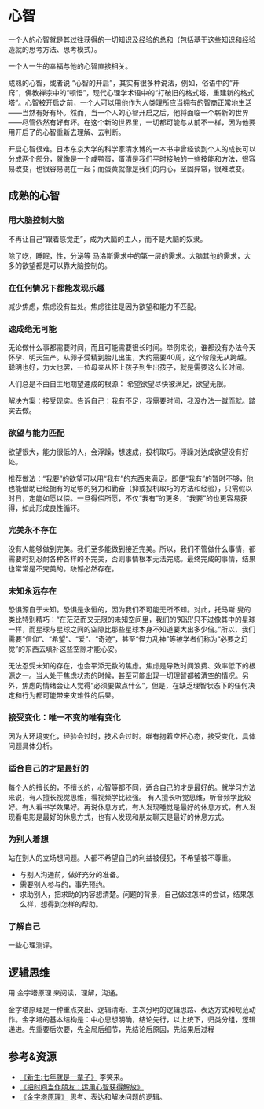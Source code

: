 # 心智
一个人的心智就是其过往获得的一切知识及经验的总和（包括基于这些知识和经验造就的思考方法、思考模式）。

一个人一生的幸福与他的心智直接相关。

成熟的心智，或者说 “心智的开启”，其实有很多种说法，例如，俗语中的“开窍”，佛教禅宗中的“顿悟”，现代心理学术语中的“打破旧的格式塔，重建新的格式塔”。心智被开启之前，一个人可以用他作为人类理所应当拥有的智商正常地生活——当然有好有坏。然而，当一个人的心智开启之后，他将面临一个崭新的世界——尽管依然有好有坏。在这个新的世界里，一切都可能与从前不一样，因为他要用开启了的心智重新去理解、去判断。

开启心智很难。日本东京大学的科学家清水博的一本书中曾经谈到个人的成长可以分成两个部分，就像是一个咸鸭蛋，蛋清是我们平时接触的一些技能和方法，很容易改变，也很容易混在一起；而蛋黄就像是我们的内心，坚固异常，很难改变。

## 成熟的心智
### 用大脑控制大脑
不再让自己“跟着感觉走”，成为大脑的主人，而不是大脑的奴隶。

除了吃，睡眠，性，分泌等 马洛斯需求中的第一层的需求。大脑其他的需求，大多的欲望都是可以靠大脑控制的。

### 在任何情况下都能发现乐趣
减少焦虑，焦虑没有益处。焦虑往往是因为欲望和能力不匹配。

### 速成绝无可能
无论做什么事都需要时间，而且可能需要很长时间。举例来说，谁都没有办法今天怀孕、明天生产。从卵子受精到胎儿出生，大约需要40周，这个阶段无从跨越。聪明也好，力大也罢，一位母亲从怀上孩子到生出孩子，就是需要这么长时间。


人们总是不由自主地期望速成的根源： 希望欲望尽快被满足，欲望无限。

解决方案：接受现实。告诉自己：我有不足，我需要时间，我没办法一蹴而就。踏实去做。

### 欲望与能力匹配
欲望很大，能力很低的人，会浮躁，想速成，投机取巧。浮躁对达成欲望没有好处。

推荐做法：“我要”的欲望可以用“我有”的东西来满足。即便“我有”的暂时不够，他也能借助已经拥有的足够的努力和勤奋（抑或投机取巧的方法和经验），只需假以时日，定能如愿以偿。一旦得偿所愿，不仅“我有”的更多，“我要”的也更容易获得，如此形成良性循环。

### 完美永不存在
没有人能够做到完美。我们至多能做到接近完美。所以，我们不管做什么事情，都需要时刻忍耐各种各样的不完美，否则事情根本无法完成。最终完成的事情，结果也常常是不完美的。缺憾必然存在。

### 未知永远存在
恐惧源自于未知。恐惧是永恒的，因为我们不可能无所不知。对此，托马斯·叟的类比特别精巧：“在茫茫而又无限的未知空间里，我们的‘知识’只不过像其中的星球一样，而星球与星球之间的空隙比那些星球本身不知道要大出多少倍。”所以，我们需要“信仰”、“希望”、“爱”、“奇迹”，甚至“怪力乱神”等被学者们称为“必要之幻觉”的东西去填补这些空隙才能心安。

无法忍受未知的存在，也会平添无数的焦虑。焦虑是导致时间浪费、效率低下的根源之一。当人处于焦虑状态的时候，甚至可能出现一切理智都被清空的情况。另外，焦虑的情绪会让人觉得“必须要做点什么”，但是，在缺乏理智状态下的任何决定和行为都可能带来灾难性的后果。

### 接受变化：唯一不变的唯有变化
因为大环境变化，经验会过时，技术会过时。唯有抱着空杯心态，接受变化，具体问题具体分析。

### 适合自己的才是最好的
每个人的擅长的，不擅长的，心智等都不同，适合自己的才是最好的。就学习方法来说，有人擅长视觉思维，看视频学比较强。 有人擅长听觉思维，听音频学比较好。有人看书学效果好。再说休息方式，有人发现睡觉是最好的休息方式，有人发现看电影是最好的休息方式，也有人发现和朋友聊天是最好的休息方式。

### 为别人着想
站在别人的立场想问题。人都不希望自己的利益被侵犯，不希望被不尊重。

* 与别人沟通前，做好充分的准备。
* 需要别人参与的，事先预约。
* 求助别人，把求助的内容想清楚。问题的背景，自己做过怎样的尝试，结果怎么样，想得到怎样的帮助。

### 了解自己
一些心理测评。

## 逻辑思维
用 金字塔原理 来阅读，理解，沟通。

金字塔原理是一种重点突出、逻辑清晰、主次分明的逻辑思路、表达方式和规范动作。金字塔的基本结构是：中心思想明确，结论先行，以上统下，归类分组，逻辑递进。先重要后次要，先全局后细节，先结论后原因，先结果后过程

## 参考&资源
* [《新生:七年就是一辈子》](https://b.xinshengdaxue.com/index.html) 李笑来。
* [《把时间当作朋友：运用心智获得解放》](https://book.douban.com/subject/3609132/)
* [《金字塔原理》](https://book.douban.com/subject/4882120/) 思考、表达和解决问题的逻辑。